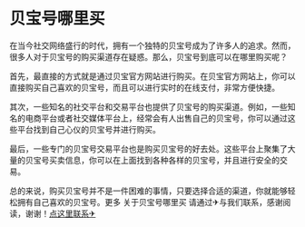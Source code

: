 # 贝宝号哪里买

在当今社交网络盛行的时代，拥有一个独特的贝宝号成为了许多人的追求。然而，很多人对于贝宝号的购买渠道存在疑惑。那么，贝宝号到底可以在哪里购买呢？

首先，最直接的方式就是通过贝宝官方网站进行购买。在贝宝官方网站上，你可以直接购买自己喜欢的贝宝号，而且可以进行实时的在线支付，非常方便快捷。

其次，一些知名的社交平台和交易平台也提供了贝宝号的购买渠道。例如，一些知名的电商平台或者社交媒体平台上，经常会有人出售自己的贝宝号，你可以通过这些平台找到自己心仪的贝宝号并进行购买。

最后，一些专门的贝宝号交易平台也是购买贝宝号的好去处。这些平台上聚集了大量的贝宝号买卖信息，你可以在上面找到各种各样的贝宝号，并且进行安全的交易。

总的来说，购买贝宝号并不是一件困难的事情，只要选择合适的渠道，你就能够轻松拥有自己喜欢的贝宝号。更多 关于贝宝号哪里买 请通过✈与我们联系，感谢阅读，谢谢！[点这里联系✈](https://1.k02.cc)